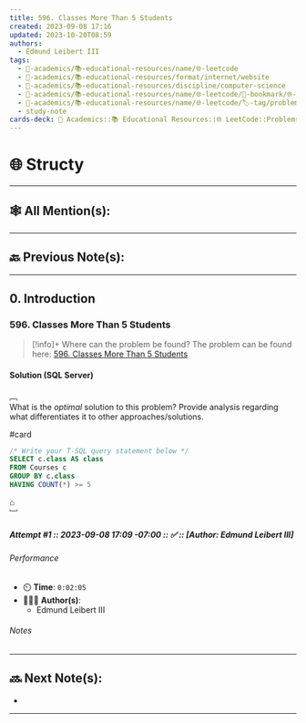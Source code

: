 ```yaml
---
title: 596. Classes More Than 5 Students
created: 2023-09-08 17:16
updated: 2023-10-20T08:59
authors:
  - Edmund Leibert III
tags:
  - 🔴-academics/📚-educational-resources/name/🌐-leetcode
  - 🔴-academics/📚-educational-resources/format/internet/website
  - 🔴-academics/📚-educational-resources/discipline/computer-science
  - 🔴-academics/📚-educational-resources/name/🌐-leetcode/🔖-bookmark/🌐-leetcode/problems/596-classes-more-than-5-students
  - 🔴-academics/📚-educational-resources/name/🌐-leetcode/🏷️-tag/problem/tag/topic/database
  - study-note
cards-deck: 🔴 Academics::📚 Educational Resources::🌐 LeetCode::Problems::596. Classes More Than 5 Students
---
```


# 🌐 Structy

---

## 🕸️ All Mention(s): 

---

## 🔙 Previous Note(s):

---

## 0. Introduction

### 596. Classes More Than 5 Students

> [!info]+ Where can the problem be found?
> The problem can be found here: [596. Classes More Than 5 Students](https://leetcode.com/problems/classes-more-than-5-students/description/)

#### Solution (SQL Server)

﹇<br>
What is the _optimal_ solution to this problem? Provide analysis regarding what differentiates it to other approaches/solutions.

#card 

```sql
/* Write your T-SQL query statement below */
SELECT c.class AS class
FROM Courses c
GROUP BY c.class
HAVING COUNT(*) >= 5
```

⌂
<br>﹈<br>

##### Attempt #1 :: 2023-09-08 17:09 -07:00 :: ✅ :: \[Author: Edmund Leibert III\]

###### Performance

- ⏲️ **Time**: `0:02:05`
- 🧔🏽‍♂️ **Author(s)**:
	- Edmund Leibert III

###### Notes




---

## 🔜 Next Note(s):
- 

---
